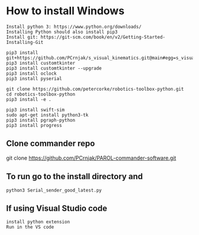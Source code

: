 # How to install Windows
    Install python 3: https://www.python.org/downloads/
    Installing Python should also install pip3
    Install git: https://git-scm.com/book/en/v2/Getting-Started-Installing-Git
    
    pip3 install git+https://github.com/PCrnjak/s_visual_kinematics.git@main#egg=s_visual_kinematics
    pip3 install customtkinter
    pip3 install customtkinter --upgrade
    pip3 install oclock
    pip3 install pyserial
    
    git clone https://github.com/petercorke/robotics-toolbox-python.git
    cd robotics-toolbox-python
    pip3 install -e .
    
    pip3 install swift-sim
    sudo apt-get install python3-tk
    pip3 install pgraph-python
    pip3 install progress
  
## Clone commander repo
git clone https://github.com/PCrnjak/PAROL-commander-software.git

## To run go to the install directory and
    python3 Serial_sender_good_latest.py

## If using Visual Studio code
    install python extension
    Run in the VS code

